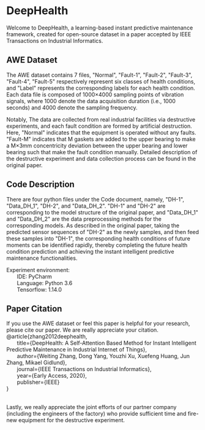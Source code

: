 # DeepHealth

Welcome to DeepHealth, a learning-based instant predictive maintenance framework, created for open-source dataset in a paper accepted by IEEE Transactions on Industrial Informatics.

## AWE Dataset

The AWE dataset contains 7 files, "Normal", "Fault-1", "Fault-2", "Fault-3", "Fault-4", "Fault-5" respectively represent six classes of health conditions, and "Label" represents the corresponding labels for each health condition. Each data file is composed of 1000×4000 sampling points of vibration signals, where 1000 denote the data acquisition duration (i.e., 1000 seconds) and 4000 denote the sampling frequency.

Notably, The data are collected from real industrial facilities via destructive experiments, and each fault condition are formed by artificial destruction. Here, "Normal" indicates that the equipment is operated without any faults. "Fault-M" indicates that M gaskets are added to the upper bearing to make a M×3mm concentricity deviation between the upper bearing and lower bearing such that make the fault condition manually. Detailed description of the destructive experiment and data collection process can be found in the original paper.

## Code Description

There are four python files under the Code document, namely, "DH-1", "Data_DH_1", "DH-2", and "Data_DH_2". "DH-1" and "DH-2" are corresponding to the model structure of the original paper, and "Data_DH_1" and "Data_DH_2" are the data preprocessing methods for the corresponding models. As described in the original paper, taking the predicted sensor sequences of "DH-2" as the newly samples, and then feed these samples into "DH-1", the corresponding health conditions of future moments can be identified rapidly, thereby completing the future health condition prediction and achieving the instant intelligent predictive maintenance functionalities.

Experiment environment: <br>
      &#160; &#160; &#160; &#160;IDE: PyCharm <br>
      &#160; &#160; &#160; &#160;Language: Python 3.6 <br>
      &#160; &#160; &#160; &#160;Tensorflow: 1.14.0 <br>

## Paper Citation

If you use the AWE dataset or feel this paper is helpful for your research, please cite our paper. We are really appreciate your citation. 
@article{zhang2012deephealth,<br>
  &#160; &#160; &#160; &#160;title={DeepHealth: A Self-Attention Based Method for Instant Intelligent Predictive Maintenance in Industrial Internet of Things},<br>
  &#160; &#160; &#160; &#160;author={Weiting Zhang, Dong Yang, Youzhi Xu, Xuefeng Huang, Jun Zhang, Mikael Gidlund},<br>
  &#160; &#160; &#160; &#160;journal={IEEE Transactions on Industrial Informatics},<br>
  &#160; &#160; &#160; &#160;year={Early Access, 2020},<br>
  &#160; &#160; &#160; &#160;publisher={IEEE}<br>
}<br>

<br>
Lastly, we really appreciate the joint efforts of our partner company (including the engineers of the factory) who provide sufficient time and fire-new equipment for the destructive experiment. 
